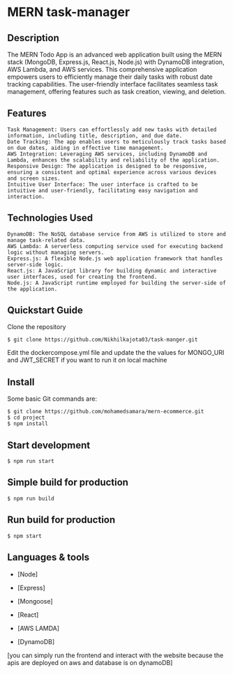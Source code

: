 # MERN task-manager

## Description

The MERN Todo App is an advanced web application built using the MERN stack (MongoDB, Express.js, React.js, Node.js) with DynamoDB integration, AWS Lambda,
and AWS services. This comprehensive application empowers users to efficiently manage their daily tasks with robust date tracking capabilities. 
The user-friendly interface facilitates seamless task management, offering features such as task creation, viewing, and deletion.

## Features

    Task Management: Users can effortlessly add new tasks with detailed information, including title, description, and due date.
    Date Tracking: The app enables users to meticulously track tasks based on due dates, aiding in effective time management.
    AWS Integration: Leveraging AWS services, including DynamoDB and Lambda, enhances the scalability and reliability of the application.
    Responsive Design: The application is designed to be responsive, ensuring a consistent and optimal experience across various devices and screen sizes.
    Intuitive User Interface: The user interface is crafted to be intuitive and user-friendly, facilitating easy navigation and interaction.

##  Technologies Used
    DynamoDB: The NoSQL database service from AWS is utilized to store and manage task-related data.
    AWS Lambda: A serverless computing service used for executing backend logic without managing servers.
    Express.js: A flexible Node.js web application framework that handles server-side logic.
    React.js: A JavaScript library for building dynamic and interactive user interfaces, used for creating the frontend.
    Node.js: A JavaScript runtime employed for building the server-side of the application.
    
 

  
## Quickstart Guide



Clone the repository
```
$ git clone https://github.com/Nikhilkajota03/task-manger.git
```


Edit the dockercompose.yml file and update the the values for MONGO_URI and JWT_SECRET if you want to run it on local machine




## Install

Some basic Git commands are:

```
$ git clone https://github.com/mohamedsamara/mern-ecommerce.git
$ cd project
$ npm install
```

## Start development

```
$ npm run start
```

## Simple build for production

```
$ npm run build
```

## Run build for production

```
$ npm start
```


## Languages & tools

- [Node]

- [Express]

- [Mongoose]

- [React]

- [AWS LAMDA]

- [DynamoDB]


[you can simply run the frontend and interact with the website because the apis are deployed on aws and database is on dynamoDB]


